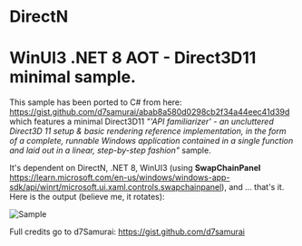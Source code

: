 # DirectN
 # WinUI3 .NET 8 AOT - Direct3D11 minimal sample.
 This sample has been ported to C# from here: https://gist.github.com/d7samurai/abab8a580d0298cb2f34a44eec41d39d which features a minimal Direct3D11 *"'API familiarizer' - an uncluttered Direct3D 11 setup & basic rendering reference implementation, in the form of a complete, runnable Windows application contained in a single function and laid out in a linear, step-by-step fashion"* sample.

 It's dependent on DirectN, .NET 8, WinUI3 (using **SwapChainPanel** https://learn.microsoft.com/en-us/windows/windows-app-sdk/api/winrt/microsoft.ui.xaml.controls.swapchainpanel), and ... that's it. Here is the output (believe me, it rotates):

  ![Sample](../../Assets/minimald3d11_pt3.png?raw=true)

 Full credits go to d7Samurai: https://gist.github.com/d7samurai

